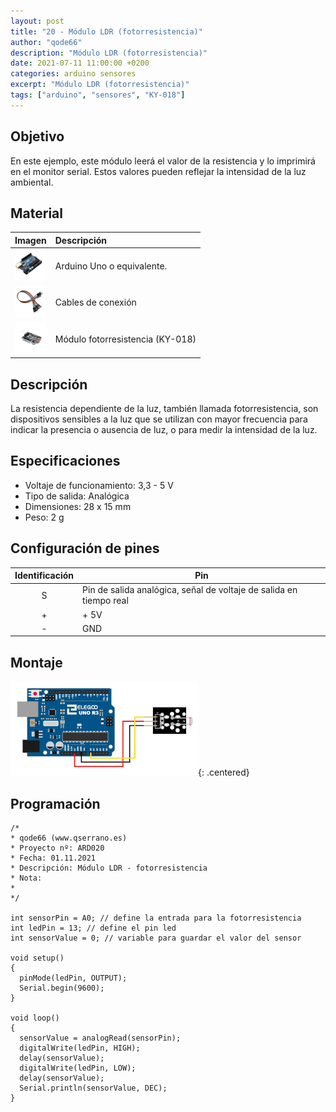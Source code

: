 ```yaml
---
layout: post
title: "20 - Módulo LDR (fotorresistencia)"
author: "qode66"
description: "Módulo LDR (fotorresistencia)"
date: 2021-07-11 11:00:00 +0200
categories: arduino sensores
excerpt: "Módulo LDR (fotorresistencia)"
tags: ["arduino", "sensores", "KY-018"]
---
```


[img1]: /assets/imatges/ard/ard_20_01.png "Montaje módulo KY-018"

## Objetivo

En este ejemplo, este módulo leerá el valor de la resistencia y
lo imprimirá en el monitor serial. Estos valores pueden reflejar la
intensidad de la luz ambiental.

## Material

|                               Imagen                               | Descripción                      |
| :----------------------------------------------------------------: | :------------------------------ |
| <img src="/assets/imatges/mat/mat_unor3.png" width="50" height="50">  | Arduino Uno o equivalente.       |
| <img src="/assets/imatges/mat/mat_cables.png" width="50" height="50"> | Cables de conexión              |
| <img src="/assets/imatges/mat/mat_KY-018.png" width="50" height="50"> | Módulo fotorresistencia (KY-018) |

## Descripción

La resistencia dependiente de la luz, también llamada fotorresistencia,
son dispositivos sensibles a la luz que se utilizan con mayor
frecuencia para indicar la presencia o ausencia de luz, o para
medir la intensidad de la luz.

## Especificaciones

- Voltaje de funcionamiento: 3,3 - 5 V
- Tipo de salida: Analógica
- Dimensiones: 28 x 15 mm
- Peso: 2 g

## Configuración de pines

| Identificación | Pin                                                               |
| :-----------: | ----------------------------------------------------------------- |
|       S       | Pin de salida analógica, señal de voltaje de salida en tiempo real |
|       +       | + 5V                                                              |
|       -       | GND                                                               |

## Montaje

![Montaje módulo KY-018][img1]{: .centered}

## Programación

```Arduino
/*
* qode66 (www.qserrano.es)
* Proyecto nº: ARD020
* Fecha: 01.11.2021
* Descripción: Módulo LDR - fotorresistencia
* Nota:
*
*/

int sensorPin = A0; // define la entrada para la fotorresistencia
int ledPin = 13; // define el pin led
int sensorValue = 0; // variable para guardar el valor del sensor

void setup()
{
  pinMode(ledPin, OUTPUT);
  Serial.begin(9600);
}

void loop()
{
  sensorValue = analogRead(sensorPin);
  digitalWrite(ledPin, HIGH);
  delay(sensorValue);
  digitalWrite(ledPin, LOW);
  delay(sensorValue);
  Serial.println(sensorValue, DEC);
}
```

